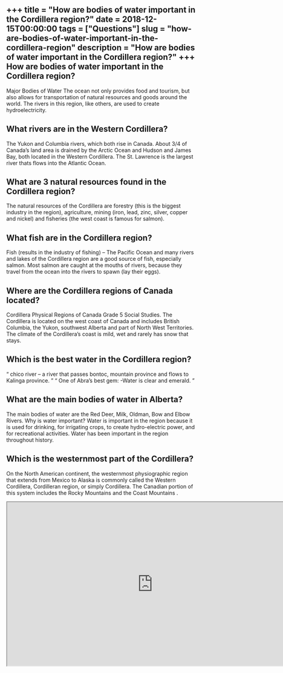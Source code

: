 +++
title = "How are bodies of water important in the Cordillera region?"
date = 2018-12-15T00:00:00
tags = ["Questions"]
slug = "how-are-bodies-of-water-important-in-the-cordillera-region"
description = "How are bodies of water important in the Cordillera region?"
+++
How are bodies of water important in the Cordillera region?
-----------------------------------------------------------

Major Bodies of Water The ocean not only provides food and tourism, but also allows for transportation of natural resources and goods around the world. The rivers in this region, like others, are used to create hydroelectricity.

What rivers are in the Western Cordillera?
------------------------------------------

The Yukon and Columbia rivers, which both rise in Canada. About 3/4 of Canada’s land area is drained by the Arctic Ocean and Hudson and James Bay, both located in the Western Cordillera. The St. Lawrence is the largest river thats flows into the Atlantic Ocean.

What are 3 natural resources found in the Cordillera region?
------------------------------------------------------------

The natural resources of the Cordillera are forestry (this is the biggest industry in the region), agriculture, mining (iron, lead, zinc, silver, copper and nickel) and fisheries (the west coast is famous for salmon).

What fish are in the Cordillera region?
---------------------------------------

Fish (results in the industry of fishing) – The Pacific Ocean and many rivers and lakes of the Cordillera region are a good source of fish, especially salmon. Most salmon are caught at the mouths of rivers, because they travel from the ocean into the rivers to spawn (lay their eggs).

Where are the Cordillera regions of Canada located?
---------------------------------------------------

Cordillera Physical Regions of Canada Grade 5 Social Studies. The Cordillera is located on the west coast of Canada and includes British Columbia, the Yukon, southwest Alberta and part of North West Territories. The climate of the Cordillera’s coast is mild, wet and rarely has snow that stays.

Which is the best water in the Cordillera region?
-------------------------------------------------

“ chico river – a river that passes bontoc, mountain province and flows to Kalinga province. ” “ One of Abra’s best gem: -Water is clear and emerald. ”

What are the main bodies of water in Alberta?
---------------------------------------------

The main bodies of water are the Red Deer, Milk, Oldman, Bow and Elbow Rivers. Why is water important? Water is important in the region because it is used for drinking, for irrigating crops, to create hydro-electric power, and for recreational activities. Water has been important in the region throughout history.

Which is the westernmost part of the Cordillera?
------------------------------------------------

On the North American continent, the westernmost physiographic region that extends from Mexico to Alaska is commonly called the Western Cordillera, Cordilleran region, or simply Cordillera. The Canadian portion of this system includes the Rocky Mountains and the Coast Mountains .

<iframe allow="accelerometer; autoplay; clipboard-write; encrypted-media; gyroscope; picture-in-picture" allowfullscreen="" class="__youtube_prefs__  epyt-is-override  no-lazyload" data-no-lazy="1" data-origheight="433" data-origwidth="770" data-skipgform_ajax_framebjll="" height="433" id="_ytid_89314" loading="lazy" src="https://www.youtube.com/embed/FHebp7s0lKA?enablejsapi=1&autoplay=0&cc_load_policy=0&cc_lang_pref=&iv_load_policy=1&loop=0&modestbranding=0&rel=1&fs=1&playsinline=0&autohide=2&theme=dark&color=red&controls=1&" title="YouTube player" width="770"></iframe>